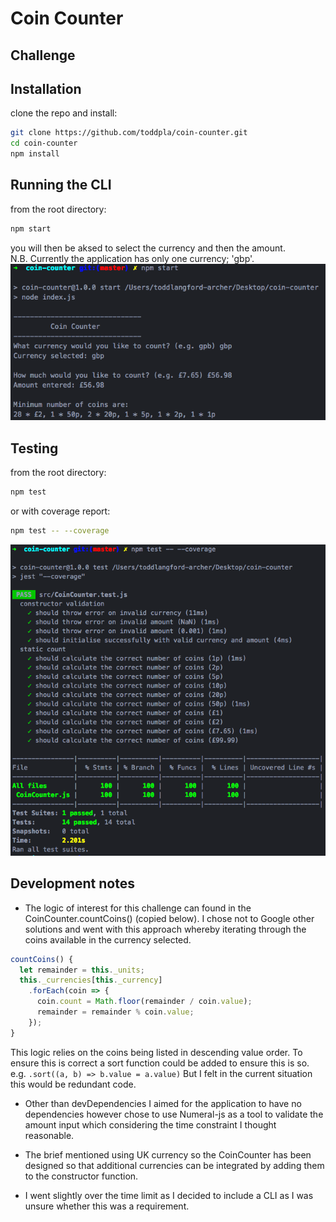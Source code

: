 # Coin Counter

## Challenge

## Installation
clone the repo and install:
```sh
git clone https://github.com/toddpla/coin-counter.git
cd coin-counter
npm install
```

## Running the CLI
from the root directory:
```sh
npm start
```
you will then be aksed to select the currency and then the amount.  
N.B. Currently the application has only one currency; 'gbp'.
![demo-screenshot](docs/assets/demo-screenshot.png)

## Testing
from the root directory:
```sh
npm test
```
or with coverage report:
```sh
npm test -- --coverage
```
![coverage-screenshot](docs/assets/coverage-screenshot.png)


## Development notes
- The logic of interest for this challenge can found in the CoinCounter.countCoins() (copied below).
I chose not to Google other solutions and went with this approach whereby iterating through the coins available in the currency selected.
```js
countCoins() {
  let remainder = this._units;
  this._currencies[this._currency]
    .forEach(coin => {
      coin.count = Math.floor(remainder / coin.value);
      remainder = remainder % coin.value;
    });
}
```
This logic relies on the coins being listed in descending value order. To ensure this is correct a sort function could be added to ensure this is so. e.g. `.sort((a, b) => b.value = a.value)` But I felt in the current situation this would be redundant code.

- Other than devDependencies I aimed for the application to have no dependencies however chose to use Numeral-js as a tool to validate the amount input which considering the time constraint I thought reasonable.

- The brief mentioned using UK currency so the CoinCounter has been designed so that additional currencies can be integrated by adding them to the constructor function.

- I went slightly over the time limit as I decided to include a CLI as I was unsure whether this was a requirement.
